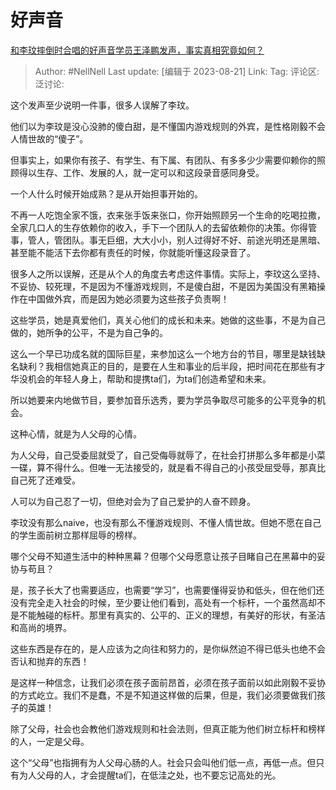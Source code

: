 # 好声音
[和李玟摔倒时合唱的好声音学员王泽鹏发声，事实真相究竟如何？](https://www.zhihu.com/question/618231528/answer/3175464421)

> Author: #NellNell
> Last update: [编辑于 2023-08-21]
> Link:
> Tag:
> 评论区:
> 泛讨论:

这个发声至少说明一件事，很多人误解了李玟。

他们以为李玟是没心没肺的傻白甜，是不懂国内游戏规则的外宾，是性格刚毅不会人情世故的“傻子”。

但事实上，如果你有孩子、有学生、有下属、有团队、有多多少少需要仰赖你的照顾得以生存、工作、发展的人，就一定可以和这段录音感同身受。

一个人什么时候开始成熟？是从开始担事开始的。

不再一人吃饱全家不饿，衣来张手饭来张口，你开始照顾另一个生命的吃喝拉撒，全家几口人的生存依赖你的收入，手下一个团队人的去留依赖你的决策。你得管事，管人，管团队。事无巨细，大大小小，别人过得好不好、前途光明还是黑暗、甚至能不能活下去你都有责任的时候，你就能听懂这段录音了。

很多人之所以误解，还是从个人的角度去考虑这件事情。实际上，李玟这么坚持、不妥协、较死理，不是因为不懂游戏规则，不是傻白甜，不是因为美国没有黑箱操作在中国做外宾，而是因为她必须要为这些孩子负责啊！

这些学员，她是真爱他们，真关心他们的成长和未来。她做的这些事，不是为自己做的，她所争的公平，不是为自己争的。

这么一个早已功成名就的国际巨星，来参加这么一个地方台的节目，哪里是缺钱缺名缺利？我相信她真正的目的，是要在人生和事业的后半段，把时间花在那些有才华没机会的年轻人身上，帮助和提携ta们，为ta们创造希望和未来。

所以她要来内地做节目，要参加音乐选秀，要为学员争取尽可能多的公平竞争的机会。

这种心情，就是为人父母的心情。

为人父母，自己受委屈就受了，自己受侮辱就辱了，在社会打拼那么多年都是小菜一碟，算不得什么。但唯一无法接受的，就是看不得自己的小孩受屈受辱，那真比自己死了还难受。

人可以为自己忍了一切，但绝对会为了自己爱护的人奋不顾身。

李玟没有那么naive，也没有那么不懂游戏规则、不懂人情世故。但她不愿在自己的学生面前树立那样屈辱的榜样。

哪个父母不知道生活中的种种黑幕？但哪个父母愿意让孩子目睹自己在黑幕中的妥协与苟且？

是，孩子长大了也需要适应，也需要“学习”，也需要懂得妥协和低头，但在他们还没有完全走入社会的时候，至少要让他们看到，高处有一个标杆，一个虽然高却不是不能触碰的标杆。那里有真实的、公平的、正义的理想，有美好的形状，有圣洁和高尚的境界。

这些东西是存在的，是人应该为之向往和努力的，是你纵然迫不得已低头也绝不会否认和抛弃的东西！

是这样一种信念，让我们必须在孩子面前昂首，必须在孩子面前以如此刚毅不妥协的方式屹立。我们不是蠢，不是不知道这样做的后果，但是，我们必须要做我们孩子的英雄！

除了父母，社会也会教他们游戏规则和社会法则，但真正能为他们树立标杆和榜样的人，一定是父母。

这个“父母”也指拥有为人父母心肠的人。社会只会叫他们低一点，再低一点。但只有为人父母的人，才会提醒ta们，在低洼之处，也不要忘记高处的光。